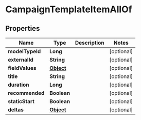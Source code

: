 

# CampaignTemplateItemAllOf

## Properties

Name | Type | Description | Notes
------------ | ------------- | ------------- | -------------
**modelTypeId** | **Long** |  |  [optional]
**externalId** | **String** |  |  [optional]
**fieldValues** | [**Object**](.md) |  |  [optional]
**title** | **String** |  |  [optional]
**duration** | **Long** |  |  [optional]
**recommended** | **Boolean** |  |  [optional]
**staticStart** | **Boolean** |  |  [optional]
**deltas** | [**Object**](.md) |  |  [optional]



